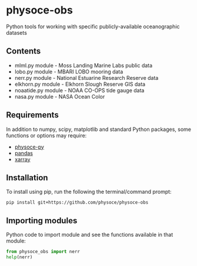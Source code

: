 # physoce-obs

Python tools for working with specific publicly-available oceanographic datasets

## Contents

* mlml.py module - Moss Landing Marine Labs public data
* lobo.py module - MBARI LOBO mooring data
* nerr.py module - National Estuarine Research Reserve data
* elkhorn.py module - Elkhorn Slough Reserve GIS data
* noaatide.py module - NOAA CO-OPS tide gauge data
* nasa.py module - NASA Ocean Color

## Requirements

In addition to numpy, scipy, matplotlib and standard Python packages, some functions or options may require:
* [physoce-py](https://github.com/physoce/physoce-py)
* [pandas](http://pandas.pydata.org/)
* [xarray](http://xarray.pydata.org/)

## Installation

To install using pip, run the following the terminal/command prompt:

`pip install git+https://github.com/physoce/physoce-obs`

## Importing modules

Python code to import module and see the functions available in that module:

```python
from physoce_obs import nerr
help(nerr)
```

